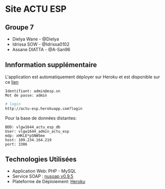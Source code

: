 # Site ACTU ESP
## Groupe 7
- Dielya Wane - @Dielya
- Idrissa SOW - @Idrissa0102
- Assane DIATTA - @A-San96

## Innformation supplémentaire
L'application est automatiquement déployer sur Heroku et est disponible sur ce [lien](https://actu-esp.herokuapp.com/)
```
Identifiant: admin@esp.sn
Mot de passe: admin
```
```bash
# login
http://actu-esp.herokuapp.com?login
```
Pour la base de données distantes:
```
BDD: vlgw1644_actu_esp_db
User: vlgw1644_admin_actu_esp
mdp: xHKLE*pSNW5me
host: 109.234.164.219
port: 3306
```


## Technologies Utilisées
- Application Web: PHP - MySQL
- Service SOAP : [nusoap v0.9.5](https://sourceforge.net/projects/nusoap/)
- Plateforme de Déploiement: [Heroku](https://heroku.com)
